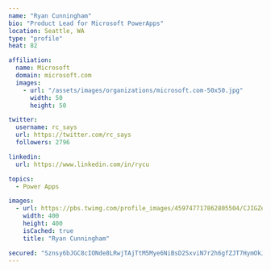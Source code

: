 ```yaml
---
name: "Ryan Cunningham"
bio: "Product Lead for Microsoft PowerApps"
location: Seattle, WA
type: "profile"
heat: 82

affiliation:
  name: Microsoft
  domain: microsoft.com
  images:
    - url: "/assets/images/organizations/microsoft.com-50x50.jpg"
      width: 50
      height: 50

twitter:
  username: rc_says
  url: https://twitter.com/rc_says
  followers: 2796

linkedin:
  url: https://www.linkedin.com/in/rycu

topics:
  - Power Apps

images:
  - url: https://pbs.twimg.com/profile_images/459747717862805504/CJIGZejd_400x400.png
    width: 400
    height: 400
    isCached: true
    title: "Ryan Cunningham"

secured: "Sznsy6bJGC8cIONde8LRwjTAjTtM5Mye6NiBsD2SxviN7r2h6gfZJT7HymOkJL/R9dpX3Ehkp2t7wb/9qPfeQh1spGgGVlv7hNcod2FyGx1ADIXt1iUpuW+LdQolSxgmMIeXR7Rxq56cV+JUFuVFq34EL1czC1yzCk7zgr0tpMvF7jHxnyzuJl37lenu7cetKoJGF779xsguyoQdNT3JyhES+8jRGvhc3yjCw5IJd4sVRcmcmBYckIquL5+eMmRX33hjjE4BIxKCcLZiSOVdLSM6DePlQlo7ugGHao58HdGzSB7CkeYHd+NjmOMAIbMJVVY51WPorrMTev1FButFHNF1rNPivaDqSVqFaEOQH+7BjSAO5pZY1slODx7VE/mR6Zsl+o7UzM7W0y04z0DG1LeK6CFGpHhO122BCizRjsM=;bLm2BRs8tfosCew4zl3n2g=="
---
```


